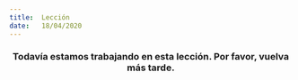 ```yaml
---
title:  Lección
date:   18/04/2020
---
```


### <center>Todavía estamos trabajando en esta lección. Por favor, vuelva más tarde.</center>